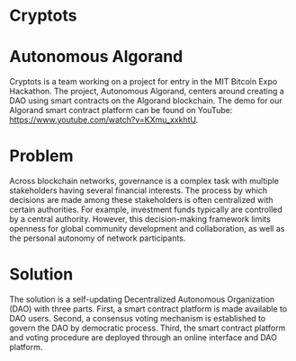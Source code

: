 # Cryptots
# Autonomous Algorand
Cryptots is a team working on a project for entry in the MIT Bitcoin Expo Hackathon. The project, Autonomous Algorand, centers around creating a DAO using smart contracts on the Algorand blockchain. The demo for our Algorand smart contract platform can be found on YouTube: https://www.youtube.com/watch?v=KXmu_xxkhtU.

# Problem
Across blockchain networks, governance is a complex task with multiple stakeholders having several financial interests. The process by which decisions are made among these stakeholders is often centralized with certain authorities. For example, investment funds typically are controlled by a central authority. However, this decision-making framework limits openness for global community development and collaboration, as well as the personal autonomy of network participants.

# Solution
The solution is a self-updating Decentralized Autonomous Organization (DAO) with three parts. First, a smart contract platform is made available to DAO users. Second, a consensus voting mechanism is established to govern the DAO by democratic process. Third, the smart contract platform and voting procedure are deployed through an online interface and DAO platform.
